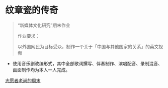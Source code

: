# 纹章瓷的传奇

> “新媒体文化研究”期末作业
> 
> 作业要求：
> 
> 以外国网民为目标受众，制作一个关于「中国与其他国家的关系」的英文视频

- 使用音乐剧改编形式，其中全部歌词撰写、伴奏制作、演唱配音、录制混音、画面制作均为本人一人完成。


[志愿者老尚的周末](//player.bilibili.com/player.html?aid=812873706&bvid=BV1M34y1s7D6&cid=754386782&p=1 ':include :scrolling=no border=0 frameborder=no framespacing=0 allowfullscreen=true height=600')
